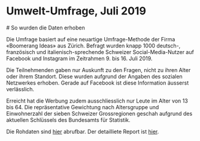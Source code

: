# Umwelt-Umfrage, Juli 2019

# So wurden die Daten erhoben

Die Umfrage basiert auf eine neuartige Umfrage-Methode der Firma «Boomerang Ideas» aus Zürich. Befragt wurden knapp 1000 deutsch-, französisch und italienisch-sprechende Schweizer Social-Media-Nutzer auf Facebook und Instagram im Zeitrahmen 9. bis 16. Juli 2019.

Die Teilnehmenden gaben nur Auskunft zu den Fragen, nicht zu ihren Alter oder ihrem Standort. Diese wurden aufgrund der Angaben des sozialen Netzwerkes erhoben. Gerade auf Facebook ist diese Information äusserst verlässlich.

Erreicht hat die Werbung zudem ausschliesslich nur Leute im Alter von 13 bis 64. Die repräsentative Gewichtung nach Altersgruppe und Einwohnerzahl der sieben Schweizer Grossregionen geschah aufgrund des aktuellen Schlüssels des Bundesamts für Statistik.

Die Rohdaten sind [hier](https://github.com/tamedia-ddj/umweltumfrage/blob/master/07_Data.xlsx) abrufbar. Der detailliete Report ist [hier](https://github.com/tamedia-ddj/umweltumfrage/blob/master/010_011-Final%20Report_f02.pdf).
